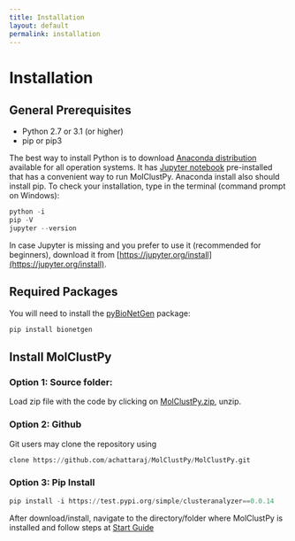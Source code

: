 ```yaml
---
title: Installation
layout: default
permalink: installation
---
```


# Installation

## General Prerequisites
  - Python 2.7 or 3.1 (or higher) 
  - pip or pip3

The best way to install Python is to download [Anaconda distribution](https://www.anaconda.com/products/distribution) available for all operation systems. It has [Jupyter notebook](https://jupyter.org/) pre-installed that has a convenient way to run MolClustPy. Anaconda install also should install pip. To check your installation, type in the terminal (command prompt on Windows):
```python
python -i
pip -V
jupyter --version 
```
In case Jupyter is missing and you prefer to use it (recommended for beginners), download it from [https://jupyter.org/install](https://jupyter.org/install).

## Required Packages

You will need to install the [pyBioNetGen](https://pybionetgen.readthedocs.io/en/latest/) package:
```python
pip install bionetgen
```

## Install MolClustPy 

### Option 1: Source folder: 

Load zip file with the code by clicking on [MolClustPy.zip](downloads/MolClustPy.tar.gz), unzip.

### Option 2: Github

Git users may clone the repository using 
```python
clone https://github.com/achattaraj/MolClustPy/MolClustPy.git
```

### Option 3: Pip Install

```python
pip install -i https://test.pypi.org/simple/clusteranalyzer==0.0.14
```
 
 After download/install, navigate to the directory/folder where MolClustPy is installed and follow steps at [Start Guide](/quickstart)
 

